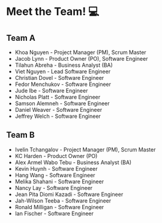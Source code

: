# Meet the Team! 💻

## Team A
- Khoa Nguyen - Project Manager (PM), Scrum Master
- Jacob Lynn - Product Owner (PO), Software Engineer
- Tilahun Abreha - Business Analyst (BA)
- Viet Nguyen - Lead Software Engineer
- Christian Dovel - Software Engineer
- Fedor Menchukov - Software Engineer
- Jude Ibe - Software Engineer
- Nicholas Platt - Software Engineer
- Samson Alemneh - Software Engineer
- Daniel Weaver - Software Engineer
- Jeffrey Welch - Software Engineer

## Team B
- Ivelin Tchangalov - Project Manager (PM), Scrum Master
- KC Harden - Product Owner (PO)
- Alex Armel Wabo Tebu - Business Analyst (BA)
- Kevin Huynh - Software Engineer
- Hang Wang - Software Engineer
- Melika Shahani - Software Engineer
- Nancy Lay - Software Engineer
- Jean Pita Diomi Kazadi - Software Engineer
- Jah-Wilson Teeba - Software Engineer
- Ronald Milligan - Software Engineer
- Ian Fischer - Software Engineer